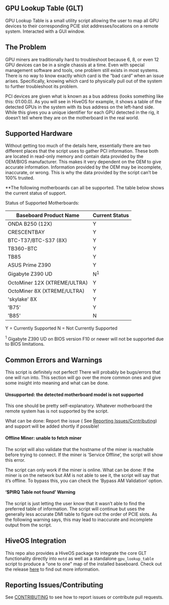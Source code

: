 ## GPU Lookup Table (GLT)
GPU Lookup Table is a small utility script allowing the user to map all GPU
devices to their corresponding PCIE slot addresses/locations on a remote system.
Interacted with a GUI window.

## The Problem

GPU miners are traditionally hard to troubleshoot because 6, 8, or even 12 GPU devices can be in a single chassis at a time. Even with special management software and tools, one problem still exists in most systems. There is no way to know exactly which card is the “bad card” when an issue arises. Specifically, knowing which card to physically pull out of the system to further troubleshoot its problem.


PCI devices are given what is known as a bus address (looks something like this: 01:00.0). As you will see in HiveOS for example, it shows a table of the detected GPUs in the system with its bus address on the left-hand side. While this gives you a unique identifier for each GPU detected in the rig, it doesn’t tell where they are on the motherboard in the real world.

## Supported Hardware

Without getting too much of the details here, essentially there are two different places that the script uses to gather PCI information. These both are located in read-only memory and contain data provided by the OEM/BIOS manufacturer. This makes it very dependent on the OEM to give accurate information. Information provided by the OEM may be incomplete, inaccurate, or wrong. This is why the data provided by the script can’t be 100% trusted.

**The following motherboards can all be supported. The table below shows the current status of support.

Status of Supported Motherboards:

| Baseboard Product Name | Current Status |
| -------------- |  ------------ |
| ONDA B250 (12X) | Y |
| CRESCENTBAY | Y |
| BTC-T37/BTC-S37 (8X) | Y|
| TB360-BTC | Y |
| TB85 | Y |
| ASUS Prime Z390 | Y |
| Gigabyte Z390 UD| N<sup>1</sup> |
| OctoMiner 12X (XTREME/ULTRA) | Y |
| OctoMiner 8X (XTREME/ULTRA) | Y |
| 'skylake' 8X | Y |
| 'B75' | Y |
| 'B85' | N |

Y = Currently Supported
N = Not Currently Supported

<sup>1</sup> Gigabyte Z390 UD on BIOS version F10 or newer will not be supported due to BIOS limitations.

## Common Errors and Warnings
This script is definitely not perfect! There will probably be bugs/errors that one will run into. This section will go over the more common ones and give some insight into meaning and what can be done.

#### Unsupported: the detected motherboard model is not supported
This one should be pretty self-explanatory. Whatever motherboard the remote system has is not supported by the script.

What can be done: Report the issue ( See [Reporting Issues/Contributing](./README.md#reporting-issuescontributing)) and support will be added shortly if possible!

#### Offline Miner: unable to fetch miner
The script will also validate that the hostname of the miner is reachable before trying to connect. If the miner is ‘Service Offline’, the script will show this error.

The script can only work if the miner is online.
What can be done: If the miner is on the network but AM is not able to see it, the script will say that it’s offline. To bypass this, you can check the ‘Bypass AM Validation’ option.

#### ‘$PIRQ Table not found’ Warning
The script is just letting the user know that it wasn’t able to find the preferred table of information. The script will continue but uses the generally less accurate DMI table to figure out the order of PCIE slots. As the following warning says, this may lead to inaccurate and incomplete output from the script.

## HiveOS Integration
This repo also provides a HiveOS package to integrate the core GLT functionality directly into `motd` as well as a standalone `gpu_lookup_table` script to produce a "one to one" map of the installed baseboard. Check out the release [here](https://github.com/bitcap-co/bitcap-glt/releases/tag/v0.0.4-hiveos) to find out more information.


## Reporting Issues/Contributing
See [CONTRIBUTING](./.github/CONTRIBUTING.md) to see how to report issues or contribute pull requests.
